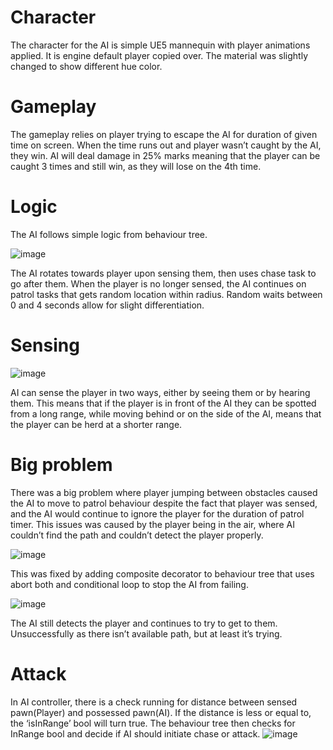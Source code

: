 # Character
The character for the AI is simple UE5 mannequin with player animations applied. It is engine default player copied over. The material was slightly changed to show different hue color.

# Gameplay
The gameplay relies on player trying to escape the AI for duration of given time on screen. When the time runs out and player wasn’t caught by the AI, they win. AI will deal damage in 25% marks meaning that the player can be caught 3 times and still win, as they will lose on the 4th time.

# Logic
The AI follows simple logic from behaviour tree. 

![image](https://media.github.falmouth.ac.uk/user/759/files/d51edb2e-3930-4154-9d81-61189a09880a)

The AI rotates towards player upon sensing them, then uses chase task to go after them. When the player is no longer sensed, the AI continues on patrol tasks that gets random location within radius. Random waits between 0 and 4 seconds allow for slight differentiation. 
# Sensing

![image](https://media.github.falmouth.ac.uk/user/759/files/903cecd0-912d-4415-9fcb-9a25ddae08c0)

AI can sense the player in two ways, either by seeing them or by hearing them. This means that if the player is in front of the AI they can be spotted from a long range, while moving behind or on the side of the AI, means that the player can be herd at a shorter range. 

# Big problem
There was a big problem where player jumping between obstacles caused the AI to move to patrol behaviour despite the fact that player was sensed, and the AI would continue to ignore the player for the duration of patrol timer. This issues was caused by the player being in the air, where AI couldn’t find the path and couldn’t detect the player properly.
 
![image](https://media.github.falmouth.ac.uk/user/759/files/3bce0ee1-6647-496a-943e-3e4eca5a917a)

This was fixed by adding composite decorator to behaviour tree that uses abort both and conditional loop to stop the AI from failing.  

![image](https://media.github.falmouth.ac.uk/user/759/files/99a5b4be-46d6-48c9-b29b-b2c34276c0e4)

The AI still detects the player and continues to try to get to them. Unsuccessfully as there isn’t available path, but at least it’s trying.

# Attack
In AI controller, there is a check running for distance between sensed pawn(Player) and possessed pawn(AI). If the distance is less or equal to, the ‘isInRange’ bool will turn true. The behaviour tree then checks for InRange bool and decide if AI should initiate chase or attack. 
![image](https://media.github.falmouth.ac.uk/user/759/files/2c7aee66-6948-4ee1-838a-85c350bc4457)

